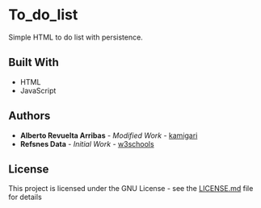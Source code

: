 # To_do_list
Simple HTML to do list with persistence.

## Built With

* HTML
* JavaScript

## Authors

* **Alberto Revuelta Arribas** - *Modified Work* - [kamigari](https://github.com/kamigari)
* **Refsnes Data** - *Initial Work* - [w3schools](http://www.w3schools.com/howto/howto_js_todolist.asp)

## License

This project is licensed under the GNU License - see the [LICENSE.md](LICENSE.md) file for details
